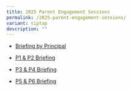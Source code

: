 ```yaml
---
title: 2025 Parent Engagement Sessions
permalink: /2025-parent-engagement-sessions/
variant: tiptap
description: ""
---
```

<ul data-tight="true" class="tight">
<li>
<p><a href="/files/Resource for Parents/2025_Parent_Engagement_by_Principal.pdf" rel="noopener nofollow" target="_blank">Briefing by Principal</a>
</p>
</li>
<li>
<p><a href="https://drive.google.com/file/d/1cc6yD2BSznKGGtI6OOG2nPCBTauHH9ir/view" rel="noopener nofollow" target="_blank">P1 &amp; P2 Briefing</a>
</p>
</li>
<li>
<p><a href="https://drive.google.com/file/d/1Md3YoYGbN6abnVlL4RPdg3H3WxzN1jOU/view" rel="noopener nofollow" target="_blank">P3 &amp; P4 Briefing</a>
</p>
</li>
<li>
<p><a href="https://drive.google.com/file/d/18w5hnnEr-OrRRpNJheBzrIraTr6C0Sby/view" rel="noopener nofollow" target="_blank">P5 &amp; P6 Briefing</a>
</p>
</li>
</ul>
<p></p>